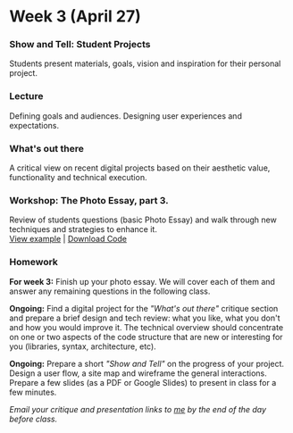 # Week 3 (April 27)

### Show and Tell: Student Projects

Students present materials, goals, vision and inspiration for their personal project.

### Lecture

Defining goals and audiences. Designing user experiences and expectations.

### What's out there

A critical view on recent digital projects based on their aesthetic value, functionality and technical execution.

### Workshop: The Photo Essay, part 3.

Review of students questions (basic Photo Essay) and walk through new techniques and strategies to enhance it.  
[View example](http://rodrigodebenito.github.io/icp-design-and-code-3/week-3/workshop/public/) | [Download Code](https://github.com/rodrigodebenito/icp-design-and-code-3/tree/gh-pages/week-3/workshop)

### Homework

**For week 3:** Finish up your photo essay. We will cover each of them and answer any remaining questions in the following class.

**Ongoing:** Find a digital project for the *"What's out there"* critique section and prepare a brief design and tech review: what you like, what you don't and how you would improve it. The technical overview should concentrate on one or two aspects of the code structure that are new or interesting for you (libraries, syntax, architecture, etc).  

**Ongoing:** Prepare a short *"Show and Tell"* on the progress of your project. Design a user flow, a site map and wireframe the general interactions. Prepare a few slides (as a PDF or Google Slides) to present in class for a few minutes.  

*Email your critique and presentation links to [me](mailto:rodrigo@lobula.com) by the end of the day before class.*
